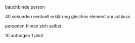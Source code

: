 bauchbinde
person

40 sekunden
evntuell erklärung 
gleiches element am schluss

personen filmen sich selbst


10 anfangen
1 pilot

